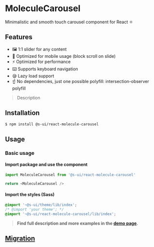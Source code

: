 # MoleculeCarousel

Minimalistic and smooth touch carousel component for React ⚛️

## Features

- 🖼️ 1:1 slider for any content
- 📱 Optimized for mobile usage (block scroll on slide)
- ⚡ Optimized for performance
- ⌨️ Supports keyboard navigation
- 😪 Lazy load support
- ☝️ No dependencies, just one possible polyfill: intersection-observer polyfill

> Description

<!-- ![](./assets/preview.png) -->

## Installation

```sh
$ npm install @s-ui/react-molecule-carousel
```

## Usage

### Basic usage

#### Import package and use the component

```js
import MoleculeCarousel from '@s-ui/react-molecule-carousel'

return <MoleculeCarousel />
```

#### Import the styles (Sass)

```css
@import '~@s-ui/theme/lib/index';
/* @import 'your theme'; */
@import '~@s-ui/react-molecule-carousel/lib/index';
```

> **Find full description and more examples in the [demo page](#).**

## [Migration](<MIGRATION.md>)